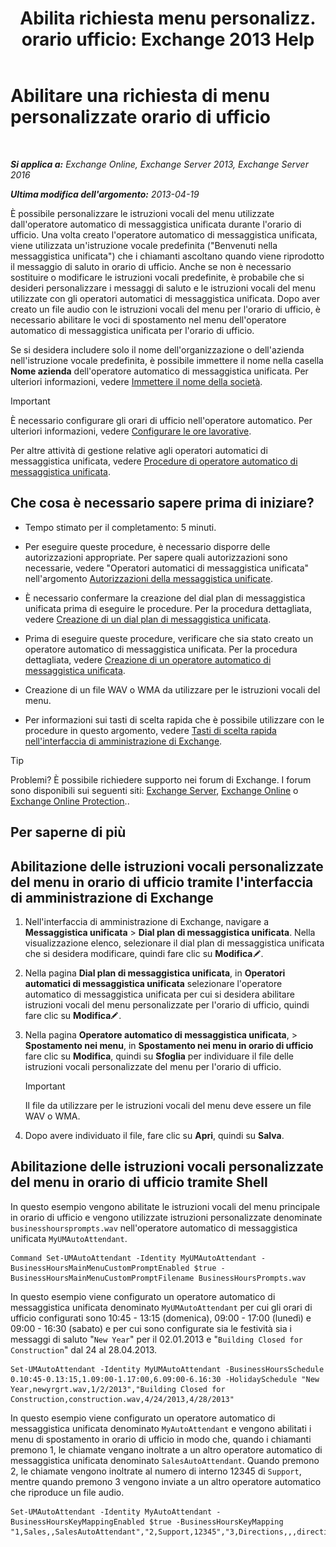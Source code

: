 ﻿---
title: 'Abilita richiesta menu personalizz. orario ufficio: Exchange 2013 Help'
TOCTitle: Abilitare una richiesta di menu personalizzate orario di ufficio
ms:assetid: 89053e84-3490-4dc6-ade3-9b6c5dbf4020
ms:mtpsurl: https://technet.microsoft.com/it-it/library/Bb232116(v=EXCHG.150)
ms:contentKeyID: 50555633
ms.date: 05/22/2018
mtps_version: v=EXCHG.150
ms.translationtype: MT
---

# Abilitare una richiesta di menu personalizzate orario di ufficio

 

_**Si applica a:** Exchange Online, Exchange Server 2013, Exchange Server 2016_

_**Ultima modifica dell'argomento:** 2013-04-19_

È possibile personalizzare le istruzioni vocali del menu utilizzate dall'operatore automatico di messaggistica unificata durante l'orario di ufficio. Una volta creato l'operatore automatico di messaggistica unificata, viene utilizzata un'istruzione vocale predefinita ("Benvenuti nella messaggistica unificata") che i chiamanti ascoltano quando viene riprodotto il messaggio di saluto in orario di ufficio. Anche se non è necessario sostituire o modificare le istruzioni vocali predefinite, è probabile che si desideri personalizzare i messaggi di saluto e le istruzioni vocali del menu utilizzate con gli operatori automatici di messaggistica unificata. Dopo aver creato un file audio con le istruzioni vocali del menu per l'orario di ufficio, è necessario abilitare le voci di spostamento nel menu dell'operatore automatico di messaggistica unificata per l'orario di ufficio.

Se si desidera includere solo il nome dell'organizzazione o dell'azienda nell'istruzione vocale predefinita, è possibile immettere il nome nella casella **Nome azienda** dell'operatore automatico di messaggistica unificata. Per ulteriori informazioni, vedere [Immettere il nome della società](enter-a-business-name-exchange-2013-help.md).


> [!IMPORTANT]
> È necessario configurare gli orari di ufficio nell'operatore automatico. Per ulteriori informazioni, vedere <A href="configure-business-hours-exchange-2013-help.md">Configurare le ore lavorative</A>.



Per altre attività di gestione relative agli operatori automatici di messaggistica unificata, vedere [Procedure di operatore automatico di messaggistica unificata](um-auto-attendant-procedures-exchange-2013-help.md).

## Che cosa è necessario sapere prima di iniziare?

  - Tempo stimato per il completamento: 5 minuti.

  - Per eseguire queste procedure, è necessario disporre delle autorizzazioni appropriate. Per sapere quali autorizzazioni sono necessarie, vedere "Operatori automatici di messaggistica unificata" nell'argomento [Autorizzazioni della messaggistica unificate](unified-messaging-permissions-exchange-2013-help.md).

  - È necessario confermare la creazione del dial plan di messaggistica unificata prima di eseguire le procedure. Per la procedura dettagliata, vedere [Creazione di un dial plan di messaggistica unificata](create-a-um-dial-plan-exchange-2013-help.md).

  - Prima di eseguire queste procedure, verificare che sia stato creato un operatore automatico di messaggistica unificata. Per la procedura dettagliata, vedere [Creazione di un operatore automatico di messaggistica unificata](create-a-um-auto-attendant-exchange-2013-help.md).

  - Creazione di un file WAV o WMA da utilizzare per le istruzioni vocali del menu.

  - Per informazioni sui tasti di scelta rapida che è possibile utilizzare con le procedure in questo argomento, vedere [Tasti di scelta rapida nell'interfaccia di amministrazione di Exchange](keyboard-shortcuts-in-the-exchange-admin-center-exchange-online-protection-help.md).


> [!TIP]
> Problemi? È possibile richiedere supporto nei forum di Exchange. I forum sono disponibili sui seguenti siti: <A href="https://go.microsoft.com/fwlink/p/?linkid=60612">Exchange Server</A>, <A href="https://go.microsoft.com/fwlink/p/?linkid=267542">Exchange Online</A> o <A href="https://go.microsoft.com/fwlink/p/?linkid=285351">Exchange Online Protection</A>..



## Per saperne di più

## Abilitazione delle istruzioni vocali personalizzate del menu in orario di ufficio tramite l'interfaccia di amministrazione di Exchange

1.  Nell'interfaccia di amministrazione di Exchange, navigare a **Messaggistica unificata** \> **Dial plan di messaggistica unificata**. Nella visualizzazione elenco, selezionare il dial plan di messaggistica unificata che si desidera modificare, quindi fare clic su **Modifica**![Icona Modifica](images/JJ218640.6f53ccb2-1f13-4c02-bea0-30690e6ea71d(EXCHG.150).gif "Icona Modifica").

2.  Nella pagina **Dial plan di messaggistica unificata**, in **Operatori automatici di messaggistica unificata** selezionare l'operatore automatico di messaggistica unificata per cui si desidera abilitare istruzioni vocali del menu personalizzate per l'orario di ufficio, quindi fare clic su **Modifica**![Icona Modifica](images/JJ218640.6f53ccb2-1f13-4c02-bea0-30690e6ea71d(EXCHG.150).gif "Icona Modifica").

3.  Nella pagina **Operatore automatico di messaggistica unificata**, \> **Spostamento nei menu**, in **Spostamento nei menu in orario di ufficio** fare clic su **Modifica**, quindi su **Sfoglia** per individuare il file delle istruzioni vocali personalizzate del menu per l'orario di ufficio.
    

    > [!IMPORTANT]
    > Il file da utilizzare per le istruzioni vocali del menu deve essere un file WAV o WMA.



4.  Dopo avere individuato il file, fare clic su **Apri**, quindi su **Salva**.

## Abilitazione delle istruzioni vocali personalizzate del menu in orario di ufficio tramite Shell

In questo esempio vengono abilitate le istruzioni vocali del menu principale in orario di ufficio e vengono utilizzate istruzioni personalizzate denominate `businesshoursprompts.wav` nell'operatore automatico di messaggistica unificata `MyUMAutoAttendant`.

    Command Set-UMAutoAttendant -Identity MyUMAutoAttendant -BusinessHoursMainMenuCustomPromptEnabled $true -BusinessHoursMainMenuCustomPromptFilename BusinessHoursPrompts.wav

In questo esempio viene configurato un operatore automatico di messaggistica unificata denominato `MyUMAutoAttendant` per cui gli orari di ufficio configurati sono 10:45 - 13:15 (domenica), 09:00 - 17:00 (lunedì) e 09:00 - 16:30 (sabato) e per cui sono configurate sia le festività sia i messaggi di saluto "`New Year`" per il 02.01.2013 e "`Building Closed for Construction`" dal 24 al 28.04.2013.

    Set-UMAutoAttendant -Identity MyUMAutoAttendant -BusinessHoursSchedule 0.10:45-0.13:15,1.09:00-1.17:00,6.09:00-6.16:30 -HolidaySchedule "New Year,newyrgrt.wav,1/2/2013","Building Closed for Construction,construction.wav,4/24/2013,4/28/2013"

In questo esempio viene configurato un operatore automatico di messaggistica unificata denominato `MyAutoAttendant` e vengono abilitati i menu di spostamento in orario di ufficio in modo che, quando i chiamanti premono 1, le chiamate vengano inoltrate a un altro operatore automatico di messaggistica unificata denominato `SalesAutoAttendant`. Quando premono 2, le chiamate vengono inoltrate al numero di interno 12345 di `Support`, mentre quando premono 3 vengono inviate a un altro operatore automatico che riproduce un file audio.

    Set-UMAutoAttendant -Identity MyAutoAttendant - BusinessHoursKeyMappingEnabled $true -BusinessHoursKeyMapping "1,Sales,,SalesAutoAttendant","2,Support,12345","3,Directions,,,directions.wav"

